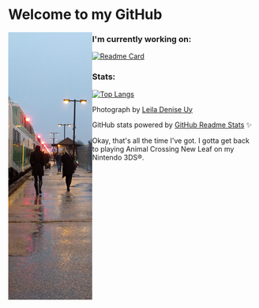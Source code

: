 # Welcome to my GitHub

<img src="https://github.com/randsco/randsco/blob/main/station.png" align="left" width=170px/>

### I'm currently working on:

[![Readme Card](https://github-readme-stats.vercel.app/api/pin/?username=Greenie-Beenie&repo=Buy-Green-Website)](https://github.com/Greenie-Beenie/Buy-Green-Website)

### Stats:

[![Top Langs](https://github-readme-stats.vercel.app/api/top-langs/?username=randsco&layout=compact)](https://github.com/anuraghazra/github-readme-stats)

Photograph by <a href=https://github.com/Leila-U>Leila Denise Uy</a>

GitHub stats powered by <a href=https://github.com/Leila-U>GitHub Readme Stats</a> ✨

Okay, that's all the time I've got. I gotta get back to playing Animal Crossing New Leaf on my Nintendo 3DS®️.
